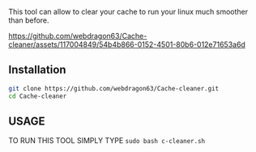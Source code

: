 This tool can allow to clear your cache to run your linux much smoother than before.

https://github.com/webdragon63/Cache-cleaner/assets/117004849/54b4b866-0152-4501-80b6-012e71653a6d

## Installation

```bash
git clone https://github.com/webdragon63/Cache-cleaner.git
cd Cache-cleaner
```


## USAGE

TO RUN THIS TOOL SIMPLY TYPE `sudo bash c-cleaner.sh` 

